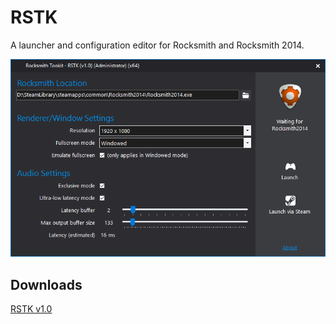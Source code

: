 # RSTK  
A launcher and configuration editor for Rocksmith and Rocksmith 2014.  

![RSTK Screenshot](/screenshot.png)  

## Downloads  
[RSTK v1.0](https://github.com/marzer/RSTK/releases/download/v1.0/RSTK.zip)

